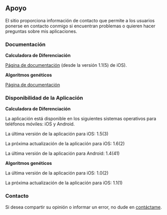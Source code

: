 ## Apoyo

El sitio proporciona información de contacto que permite a los usuarios ponerse en contacto conmigo si encuentran problemas o quieren hacer preguntas sobre mis aplicaciones.

### Documentación

**Calculadora de Diferenciación**

[Página de documentación](https://www.taketechease.com/differentiation/differentiation-calculator-es.html) (desde la versión 1.1(5) de iOS).

**Algoritmos genéticos**

[Página de documentación](https://www.taketechease.com/optfinder/genetic-algorithms.html)
  
### Disponibilidad de la Aplicación

**Calculadora de Diferenciación**

La aplicación está disponible en los siguientes sistemas operativos para teléfonos móviles: iOS y Android.

La última versión de la aplicación para iOS: 1.5(3)
  
La próxima actualización de la aplicación para iOS: 1.6(2)
  
La última versión de la aplicación para Android: 1.4(41)

**Algoritmos genéticos**

La última versión de la aplicación para iOS: 1.0(2)
  
La próxima actualización de la aplicación para iOS: 1.1(1)
  
### Contacto

Si desea compartir su opinión o informar un error, no dude en [contáctame](mailto:i.d.kosinska@gmail.com).

